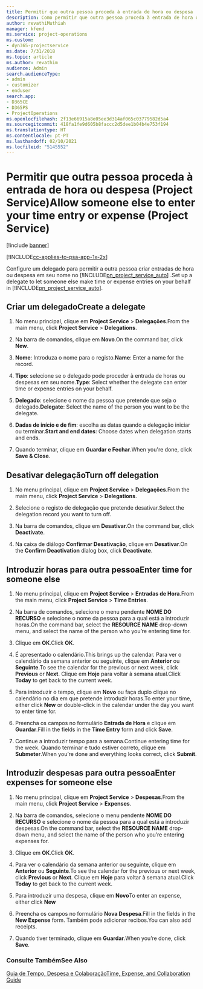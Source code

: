 ```yaml
---
title: Permitir que outra pessoa proceda à entrada de hora ou despesa
description: Como permitir que outra pessoa proceda à entrada de hora ou despesa no Project Service
author: revathiMuthiah
manager: kfend
ms.service: project-operations
ms.custom:
- dyn365-projectservice
ms.date: 7/31/2018
ms.topic: article
ms.author: revathim
audience: Admin
search.audienceType:
- admin
- customizer
- enduser
search.app:
- D365CE
- D365PS
- ProjectOperations
ms.openlocfilehash: 2f13e66915a8e05ee3d314af065c03779582d5a4
ms.sourcegitcommit: 418fa1fe9d605b8faccc2d5dee1b04b4e753f194
ms.translationtype: HT
ms.contentlocale: pt-PT
ms.lasthandoff: 02/10/2021
ms.locfileid: "5145552"
---
```

# <a name="allow-someone-else-to-enter-your-time-entry-or-expense-project-service"></a><span data-ttu-id="b8a8a-103">Permitir que outra pessoa proceda à entrada de hora ou despesa (Project Service)</span><span class="sxs-lookup"><span data-stu-id="b8a8a-103">Allow someone else to enter your time entry or expense (Project Service)</span></span>

[!include [banner](../includes/psa-now-project-operations.md)]

[!INCLUDE[cc-applies-to-psa-app-1x-2x](../includes/cc-applies-to-psa-app-1x-2x.md)]

<span data-ttu-id="b8a8a-104">Configure um delegado para permitir a outra pessoa criar entradas de hora ou despesa em seu nome no [!INCLUDE[pn_project_service_auto](../includes/pn-project-service-auto.md)] .</span><span class="sxs-lookup"><span data-stu-id="b8a8a-104">Set up a delegate to let someone else make time or expense entries on your behalf in [!INCLUDE[pn_project_service_auto](../includes/pn-project-service-auto.md)].</span></span>  
  
## <a name="create-a-delegate"></a><span data-ttu-id="b8a8a-105">Criar um delegado</span><span class="sxs-lookup"><span data-stu-id="b8a8a-105">Create a delegate</span></span>  
  
1.  <span data-ttu-id="b8a8a-106">No menu principal, clique em **Project Service** > **Delegações**.</span><span class="sxs-lookup"><span data-stu-id="b8a8a-106">From the main menu, click **Project Service** > **Delegations**.</span></span>  
  
2.  <span data-ttu-id="b8a8a-107">Na barra de comandos, clique em **Novo**.</span><span class="sxs-lookup"><span data-stu-id="b8a8a-107">On the command bar, click **New**.</span></span>  
  
3. <span data-ttu-id="b8a8a-108">**Nome**: Introduza o nome para o registo.</span><span class="sxs-lookup"><span data-stu-id="b8a8a-108">**Name**: Enter a name for the record.</span></span>  
  
4. <span data-ttu-id="b8a8a-109">**Tipo**: selecione se o delegado pode proceder à entrada de horas ou despesas em seu nome.</span><span class="sxs-lookup"><span data-stu-id="b8a8a-109">**Type**: Select whether the delegate can enter time or expense entries on your behalf.</span></span>  
  
5. <span data-ttu-id="b8a8a-110">**Delegado**: selecione o nome da pessoa que pretende que seja o delegado.</span><span class="sxs-lookup"><span data-stu-id="b8a8a-110">**Delegate**: Select the name of the person you want to be the delegate.</span></span>  
  
6. <span data-ttu-id="b8a8a-111">**Dadas de início e de fim**: escolha as datas quando a delegação iniciar ou terminar.</span><span class="sxs-lookup"><span data-stu-id="b8a8a-111">**Start and end dates**: Choose dates when delegation starts and ends.</span></span>  
  
7.  <span data-ttu-id="b8a8a-112">Quando terminar, clique em **Guardar e Fechar**.</span><span class="sxs-lookup"><span data-stu-id="b8a8a-112">When you're done, click **Save & Close**.</span></span>  
  
## <a name="turn-off-delegation"></a><span data-ttu-id="b8a8a-113">Desativar delegação</span><span class="sxs-lookup"><span data-stu-id="b8a8a-113">Turn off delegation</span></span>  
  
1.  <span data-ttu-id="b8a8a-114">No menu principal, clique em **Project Service** > **Delegações**.</span><span class="sxs-lookup"><span data-stu-id="b8a8a-114">From the main menu, click **Project Service** > **Delegations**.</span></span>  
  
2.  <span data-ttu-id="b8a8a-115">Selecione o registo de delegação que pretende desativar.</span><span class="sxs-lookup"><span data-stu-id="b8a8a-115">Select the delegation record you want to turn off.</span></span>  
  
3.  <span data-ttu-id="b8a8a-116">Na barra de comandos, clique em **Desativar**.</span><span class="sxs-lookup"><span data-stu-id="b8a8a-116">On the command bar, click **Deactivate**.</span></span>  
  
4.  <span data-ttu-id="b8a8a-117">Na caixa de diálogo **Confirmar Desativação**, clique em **Desativar**.</span><span class="sxs-lookup"><span data-stu-id="b8a8a-117">On the **Confirm Deactivation** dialog box, click **Deactivate**.</span></span>  
  
## <a name="enter-time-for-someone-else"></a><span data-ttu-id="b8a8a-118">Introduzir horas para outra pessoa</span><span class="sxs-lookup"><span data-stu-id="b8a8a-118">Enter time for someone else</span></span>  
  
1.  <span data-ttu-id="b8a8a-119">No menu principal, clique em **Project Service** > **Entradas de Hora**.</span><span class="sxs-lookup"><span data-stu-id="b8a8a-119">From the main menu, click **Project Service** > **Time Entries**.</span></span>  
  
2.  <span data-ttu-id="b8a8a-120">Na barra de comandos, selecione o menu pendente **NOME DO RECURSO** e selecione o nome da pessoa para a qual está a introduzir horas.</span><span class="sxs-lookup"><span data-stu-id="b8a8a-120">On the command bar, select the **RESOURCE NAME** drop-down menu, and select the name of the person who you’re entering time for.</span></span>  
  
3.  <span data-ttu-id="b8a8a-121">Clique em **OK**.</span><span class="sxs-lookup"><span data-stu-id="b8a8a-121">Click **OK**.</span></span>  
  
4.  <span data-ttu-id="b8a8a-122">É apresentado o calendário.</span><span class="sxs-lookup"><span data-stu-id="b8a8a-122">This brings up the calendar.</span></span> <span data-ttu-id="b8a8a-123">Para ver o calendário da semana anterior ou seguinte, clique em **Anterior** ou **Seguinte**.</span><span class="sxs-lookup"><span data-stu-id="b8a8a-123">To see the calendar for the previous or next week, click **Previous** or **Next**.</span></span> <span data-ttu-id="b8a8a-124">Clique em **Hoje** para voltar à semana atual.</span><span class="sxs-lookup"><span data-stu-id="b8a8a-124">Click **Today** to get back to the current week.</span></span>  
  
5.  <span data-ttu-id="b8a8a-125">Para introduzir o tempo, clique em **Novo** ou faça duplo clique no calendário no dia em que pretende introduzir horas.</span><span class="sxs-lookup"><span data-stu-id="b8a8a-125">To enter your time, either click **New** or double-click in the calendar under the day you want to enter time for.</span></span>  
  
6.  <span data-ttu-id="b8a8a-126">Preencha os campos no formulário **Entrada de Hora** e clique em **Guardar**.</span><span class="sxs-lookup"><span data-stu-id="b8a8a-126">Fill in the fields in the **Time Entry** form and click **Save**.</span></span>  
  
7.  <span data-ttu-id="b8a8a-127">Continue a introduzir tempo para a semana.</span><span class="sxs-lookup"><span data-stu-id="b8a8a-127">Continue entering time for the week.</span></span> <span data-ttu-id="b8a8a-128">Quando terminar e tudo estiver correto, clique em **Submeter**.</span><span class="sxs-lookup"><span data-stu-id="b8a8a-128">When you’re done and everything looks correct, click **Submit**.</span></span>  
  
## <a name="enter-expenses-for-someone-else"></a><span data-ttu-id="b8a8a-129">Introduzir despesas para outra pessoa</span><span class="sxs-lookup"><span data-stu-id="b8a8a-129">Enter expenses for someone else</span></span>  
  
1.  <span data-ttu-id="b8a8a-130">No menu principal, clique em **Project Service** > **Despesas**.</span><span class="sxs-lookup"><span data-stu-id="b8a8a-130">From the main menu, click **Project Service** > **Expenses**.</span></span>  
  
2.  <span data-ttu-id="b8a8a-131">Na barra de comandos, selecione o menu pendente **NOME DO RECURSO** e selecione o nome da pessoa para a qual está a introduzir despesas.</span><span class="sxs-lookup"><span data-stu-id="b8a8a-131">On the command bar, select the **RESOURCE NAME** drop-down menu, and select the name of the person who you’re entering expenses for.</span></span>  
  
3.  <span data-ttu-id="b8a8a-132">Clique em **OK**.</span><span class="sxs-lookup"><span data-stu-id="b8a8a-132">Click **OK**.</span></span>  
  
4.  <span data-ttu-id="b8a8a-133">Para ver o calendário da semana anterior ou seguinte, clique em **Anterior** ou **Seguinte**.</span><span class="sxs-lookup"><span data-stu-id="b8a8a-133">To see the calendar for the previous or next week, click **Previous** or **Next**.</span></span> <span data-ttu-id="b8a8a-134">Clique em **Hoje** para voltar à semana atual.</span><span class="sxs-lookup"><span data-stu-id="b8a8a-134">Click **Today** to get back to the current week.</span></span>  
  
5.  <span data-ttu-id="b8a8a-135">Para introduzir uma despesa, clique em **Novo**</span><span class="sxs-lookup"><span data-stu-id="b8a8a-135">To enter an expense, either click **New**</span></span>  
  
6.  <span data-ttu-id="b8a8a-136">Preencha os campos no formulário **Nova Despesa**.</span><span class="sxs-lookup"><span data-stu-id="b8a8a-136">Fill in the fields in the **New Expense** form.</span></span> <span data-ttu-id="b8a8a-137">Também pode adicionar recibos.</span><span class="sxs-lookup"><span data-stu-id="b8a8a-137">You can also add receipts.</span></span>  
  
7.  <span data-ttu-id="b8a8a-138">Quando tiver terminado, clique em **Guardar**.</span><span class="sxs-lookup"><span data-stu-id="b8a8a-138">When you’re done, click **Save**.</span></span>  
  
### <a name="see-also"></a><span data-ttu-id="b8a8a-139">Consulte Também</span><span class="sxs-lookup"><span data-stu-id="b8a8a-139">See Also</span></span>  
 [<span data-ttu-id="b8a8a-140">Guia de Tempo, Despesa e Colaboração</span><span class="sxs-lookup"><span data-stu-id="b8a8a-140">Time, Expense, and Collaboration Guide</span></span>](../psa/time-expense-collaboration-guide.md)
